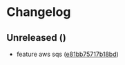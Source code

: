 # Changelog

## Unreleased ()

- feature aws sqs ([e81bb75717b18bd](https://github.com/hhbackup/api-pedido-rabbit/commit/e81bb75717b18bd))

